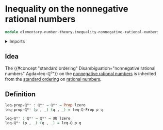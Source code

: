 # Inequality on the nonnegative rational numbers

```agda
module elementary-number-theory.inequality-nonnegative-rational-numbers where
```

<details><summary>Imports</summary>

```agda
open import elementary-number-theory.inequality-rational-numbers
open import elementary-number-theory.nonnegative-rational-numbers

open import foundation.dependent-pair-types
open import foundation.propositions
open import foundation.universe-levels
```

</details>

## Idea

The
{{#concept "standard ordering" Disambiguation="nonnegative rational numbers" Agda=leq-ℚ⁰⁺}}
on the
[nonnegative rational numbers](elementary-number-theory.nonnegative-rational-numbers.md)
is inherited from the
[standard ordering](elementary-number-theory.inequality-rational-numbers.md) on
[rational numbers](elementary-number-theory.rational-numbers.md).

## Definition

```agda
leq-prop-ℚ⁰⁺ : ℚ⁰⁺ → ℚ⁰⁺ → Prop lzero
leq-prop-ℚ⁰⁺ (p , _) (q , _) = leq-ℚ-Prop p q

leq-ℚ⁰⁺ : ℚ⁰⁺ → ℚ⁰⁺ → UU lzero
leq-ℚ⁰⁺ (p , _) (q , _) = leq-ℚ p q
```

